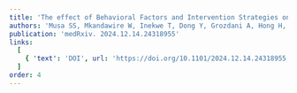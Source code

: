 ```yaml
---
title: 'The effect of Behavioral Factors and Intervention Strategies on Pathogen Transmission: Insights from a Two-Week Epidemic Game at Wenzhou-Kean University in China'
authors: 'Musa SS, Mkandawire W, Inekwe T, Dong Y, Grozdani A, Hong H, Khandpekar M, Nowak SA, Young JG, Wong A, King D, Colubri A'
publication: 'medRxiv. 2024.12.14.24318955'
links:
  [
    { 'text': 'DOI', url: 'https://doi.org/10.1101/2024.12.14.24318955'},
  ]
order: 4
---
```

